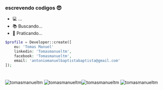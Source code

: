 
### escrevendo codigos 😎
  - 💻 ...
  - 📚 Buscando...
  - 🎯 Praticando...


```php
$profile = Developer::create([
    eu: 'Tomas Manuel'
    linkedin: 'Tomasmanueltm',
    facebook: 'Tomasmanueltm',
    email: 'antoniomanuelbaptistabaptista@gmail.com'
]);
```
#
<img src="https://github-readme-stats.vercel.app/api/top-langs/?username=tomasmanueltm&theme=dark&layout=compact" alt="tomasmanueltm" />
<img src="https://github-readme-streak-stats.herokuapp.com/?user=tomasmanueltm&theme=dark" alt="tomasmanueltm" /><img src="https://github-readme-stats.vercel.app/api?username=tomasmanueltm&show_icons=true&theme=dark" alt="tomasmanueltm" />
<img src="https://activity-graph.herokuapp.com/graph?username=tomasmanueltm&theme=react-dark" alt="tomasmanueltm" /> 

